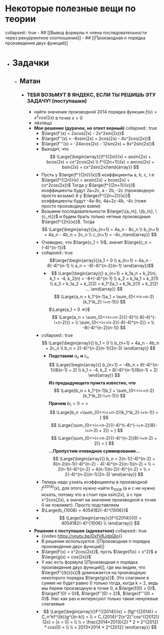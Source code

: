 # Некоторые полезные вещи по теории
collapsed:: true
	- ## [[Вывод формулы n члена последовательности через рекуррентное соотношение]]
	- ## [[Производная n порядка произведения двух функций]]
- # Задачки
	- ## Матан
		- ### ТЕБЯ ВОЗЬМУТ В ЯНДЕКС, ЕСЛИ ТЫ РЕШИШЬ ЭТУ ЗАДАЧУ! (поступашки)
			- найти значение производной 2014 порядка функции $f(x) = x^2cos(2x)$ в точке $x = 0$
			- лйзлвщз
			- **Мое решение (дурачок, но ответ верный)**
			  collapsed:: true
				- $\large{f'(x) = 2xcos(2x) - 2x^2sin(2x)}$
				- $\large{f''(x) = -8xsin(2x) + 2cos(2x) - 4x^2cos(2x)}$
				- $\large{f'''(x) = -24xcos(2x) - 12sin(2x) + 8x^2sin(2x)}$
				- Выходит, что
				  $$
				  \Large{\begin{array}{}f^{(2n)}(x) = axsin(2x) + bcos(2x) + cx^2cos(2x) \\ f^{(2n+1)}(x) = axcos(2x) + bsin(2x) + cx^2sin(2x)\end{array}}
				  $$
				- Пусть у $\large{f^{(2n)}(x)}$ коэффициенты a, b, c, т.е $\large{f^{(2n)}(x) = axsin(2x) + bcos(2x) + cx^2cos(2x)}$
				  Тогда у $\large{f^{(2n+1)}(x)}$ коэффициенты будут 2a+2c, a - 2b, -2c (производную просто возьми)
				  А у $\large{f^{(2n+2)}(x)}$ коэффициенты будут -4a-8c, 4a+2c-4b, -4c (тоже просто производную взяли)
				- Возьмем последовательности $\large{\{a_n\}, \{b_n\}, \{c_n\}}$ и будем брать только четные производные $\large{f^{2n}(x)}$. Тогда
				  $$
				  \Large{\begin{array}{}a_{n+1} = 4a_n - 8c_n \\ 
				  b_{n+1} = 4a_n - 4b_n + 2c_n \\ 
				  c_{n+1} = -4c_n\end{array}}
				  $$
				- Очевидно, что $\large{c_1 = 1}$, значит $\large{c_n = (-4)^{n-1}}$
				- collapsed:: true
				  $$\large{\begin{array}{}a_1 = 0 \\ a_{n+1} = 4a_n - 8(-4)^{n-1} \\ a_n = -8(-4)^{n-2}(n-1) \end{array}}$$
					- $$
					  \Large{\begin{array}{}
					  a_{n+1} = k_1a_n + k_2(n), k_1 = -4, k_2(n) = -8*(-4)^{n-1} \\
					  a_2 = k_1a_1 + k_2(1) \\
					  a_3 = k_1a_2 + k_2(2) = k_1^2a_1 + k_1k_2(1) + k_2(2) ...
					   \end{array}}
					  $$
					  $$
					  \Large{a_n = k_1^{n-1}a_1 + \sum_{0<=i<=n-2}{k_1^ik_2(-i+n-1)}} 
					  $$
					  $\Large{a_1 = 0 =>}$
					  $$
					  \Large{a_n = \sum_{0<=i<=n-2}{(-4)^i(-8(-4)^{-i+n-2})} = \\
					  \sum_{0<=i<=n-2}{-8(-4)^{n-2}} = \\
					  -8(-4)^{n-2}(n-1)}
					  $$
				- collapsed:: true
				  $$
				  \Large{\begin{array}{} b_1 = 0 \\
				  b_{n+1} = 4a_n - 4b_n + 2c_n \\
				  b_n = 2(-4)^{n-2}(n-1)(2n-3)
				  \end{array}}
				  $$
					- **Подставим** $a_n$ **и** $c_n$
					  $$
					  \Large{\begin{array}{}
					  b_{n+1}  = -4b_n + 8(-4)^{n-1}(8(n-1) + 2) \\
					  k_1 = -4, k_2 = 8(-4)^{n-1}(8(n-1) + 2)
					  \end{array}}
					  $$
					  **Из предыдующего пункта известно, что**
					  $$
					  \Large{b_n = k_1^{n-1}b_1 + \sum_{0<=i<=n-2}{k_1^ik_2(-i+n-1)}} 
					  $$
					  **Причем** $b_1 = 0 =>$
					  $$
					  \Large{b_n =\sum_{0<=i<=n-2}{k_1^ik_2(-i+n-1)} = } 
					  $$
					  $$
					  \Large{\sum_{0<=i<=n-2}{(-4)^i(-4)^{-i+n-2}(8(-i+n-2) + 2)} = } 
					  $$
					  $$
					  \Large{\sum_{0<=i<=n-2}{(-4)^{n-2}(8(-i+n-2) + 2)} = } 
					  $$
					  **...Пропустим очевидное суммирование...**
					  $$
					  \Large{\begin{array}{}
					  b_n = 2(n-1)(-4)^{n-2} + 8(n-2)(n-1)(-4)^{n-2} - 4(-4)^{n-2}(n-1)(n-2) = \\
					  = 2(n-1)(-4)^{n-2} + 4(n-1)(n-2)(-4)^{n-2} = \\
					  = 2(-4)^{n-2}(n-1)(2n-3)
					  \end{array}}
					  $$
				- Теперь надо узнать коэффициенты в производной $f^{(2014)}(x)$, для этого нужно найти $b_{1008}$ (a и с не нужно искать, потому что a стоит при xsin(2x), а с при x^2cos(2x), а значит на значение производной в точке 0 не повлияет). Просто подставляем
				- $\Large{b_{1008} = 4054182(-4)^{1006}}$
				- $$
				  \Large{\begin{array}{}f^{(2014)}(0) = 4054182(-4)^{1006} \\ 
				  \end{array}}
				  $$
			- **Решение с поступашек (адекватное)**
			  collapsed:: true
				- {{video https://youtu.be/DxfV8JdqQlo}}
				- В решении используется:
				  [[Производная n порядка произведения двух функций]]
				- $\large{F(x) = x^2cos(2x)}$, пусть $\large{f(x) = x^2}$ а $\large{g(x) = cos(2x)}$
				- У нас есть формула [[Производная n порядка произведения двух функций]], где мы видим, что $\large{f^{(k)}(x)}$ домножается на производную некоторого порядка $\large{g(x)}$. Это слагамое в сумме не будет равно 0 только тогда, когда k = 2, ведь мы берем производную в точке 0, а $\large{f(0) = 0}$, $\large{f'(0) = 0}$, $\large{f''(0) = 2}$, $\large{f'''(0) = 0}$. Нас как раз и интересуют только такие ненулевые слагаемые
				- $$
				  \Large{\begin{array}{}F^{(2014)}(x) = (fg)^{(2014)} = C_n^kf^{(k)}g^{(n-k)} = \\
				  = C_{2014}^2(x^2)''cos^{(2012)}(2x) = |x = 0| = \\
				  \\
				  = \frac{2014*2013}{2} * 2 * 2^{2012} * cos(0) = \\
				  \\
				  = 2013*2014 * 2^{2012}
				  \end{array}}
				  $$